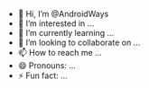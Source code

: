 - 👋 Hi, I’m @AndroidWays
- 👀 I’m interested in ...
- 🌱 I’m currently learning ...
- 💞️ I’m looking to collaborate on ...
- 📫 How to reach me ...
- 😄 Pronouns: ...
- ⚡ Fun fact: ...

<!---
AndroidWays/AndroidWays is a ✨ special ✨ repository because its `README.md` (this file) appears on your GitHub profile.
You can click the Preview link to take a look at your changes.
--->
